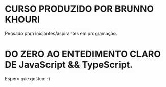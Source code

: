 # CURSO PRODUZIDO POR BRUNNO KHOURI
Pensado para iniciantes/aspirantes em programação.

# DO ZERO AO ENTEDIMENTO CLARO DE JavaScript && TypeScript.
Espero que gostem :)
